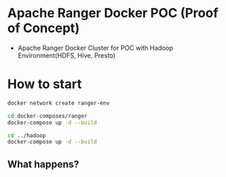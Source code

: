 # Apache Ranger Docker POC (Proof of Concept)
- Apache Ranger Docker Cluster for POC with Hadoop Environment(HDFS, Hive, Presto)

# How to start
```bash
docker network create ranger-env

cd docker-composes/ranger
docker-compose up -d --build

cd ../hadoop
docker-compose up -d --build
```

## What happens?
